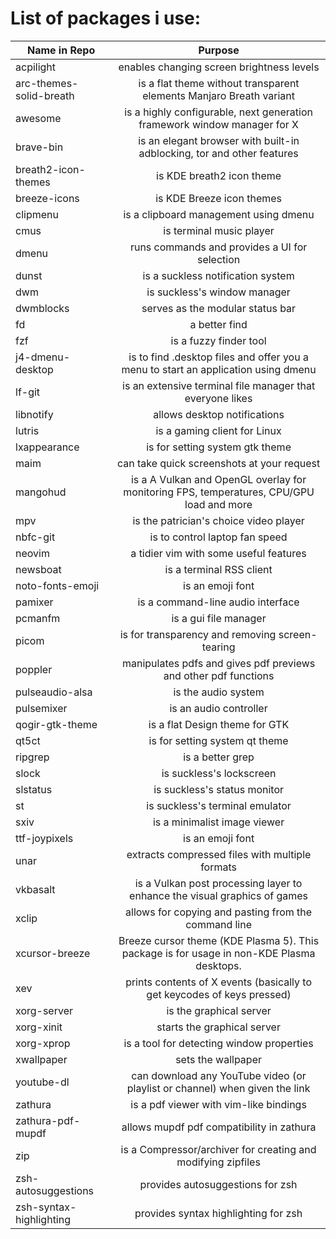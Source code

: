 # List of packages i use:

Name in Repo    |   Purpose
-------------   |  :-------------:
acpilight  |  enables changing screen brightness levels
arc-themes-solid-breath  | is a flat theme without transparent elements Manjaro Breath variant
awesome  |  is a highly configurable, next generation framework window manager for X
brave-bin  |  is an elegant browser with built-in adblocking, tor and other features
breath2-icon-themes  |  is KDE breath2 icon theme
breeze-icons  |  is KDE Breeze icon themes
clipmenu  |  is a clipboard management using dmenu
cmus  | is terminal music player
dmenu  |  runs commands and provides a UI for selection
dunst           |  is a suckless notification system
dwm |  is suckless's window manager
dwmblocks  |  serves as the modular status bar
fd  |  a better find
fzf  |  is a fuzzy finder tool
j4-dmenu-desktop  |  is to find .desktop files and offer you a menu to start an application using dmenu
lf-git          |  is an extensive terminal file manager that everyone likes
libnotify       |  allows desktop notifications
lutris  |  is a gaming client for Linux
lxappearance  |  is for setting system gtk theme
maim  |  can take quick screenshots at your request
mangohud  |  is a A Vulkan and OpenGL overlay for monitoring FPS, temperatures, CPU/GPU load and more
mpv  |  is the patrician's choice video player
nbfc-git  |  is to control laptop fan speed
neovim  |  a tidier vim with some useful features
newsboat  |  is a terminal RSS client
noto-fonts-emoji  |  is an emoji font
pamixer  |  is a command-line audio interface
pcmanfm  |  is a gui file manager
picom           |  is for transparency and removing screen-tearing
poppler  |  manipulates pdfs and gives pdf previews and other pdf functions
pulseaudio-alsa  |  is the audio system
pulsemixer  |  is an audio controller
qogir-gtk-theme  |  is a flat Design theme for GTK
qt5ct  |  is for setting system qt theme
ripgrep  |  is a better grep
slock  |  is suckless's lockscreen
slstatus  |  is suckless's status monitor
st  |  is suckless's terminal emulator
sxiv            |  is a minimalist image viewer
ttf-joypixels  |  is an emoji font
unar  |  extracts compressed files with multiple formats
vkbasalt  |  is a Vulkan post processing layer to enhance the visual graphics of games
xclip  |  allows for copying and pasting from the command line
xcursor-breeze  |  Breeze cursor theme (KDE Plasma 5). This package is for usage in non-KDE Plasma desktops.
xev  |  prints contents of X events (basically to get keycodes of keys pressed)
xorg-server     |  is the graphical server
xorg-xinit      |  starts the graphical server
xorg-xprop      |  is a tool for detecting window properties
xwallpaper      |  sets the wallpaper
youtube-dl  |  can download any YouTube video (or playlist or channel) when given the link
zathura  |  is a pdf viewer with vim-like bindings
zathura-pdf-mupdf  |  allows mupdf pdf compatibility in zathura
zip  |  is a Compressor/archiver for creating and modifying zipfiles
zsh-autosuggestions  |  provides autosuggestions for zsh
zsh-syntax-highlighting  |  provides syntax highlighting for zsh
